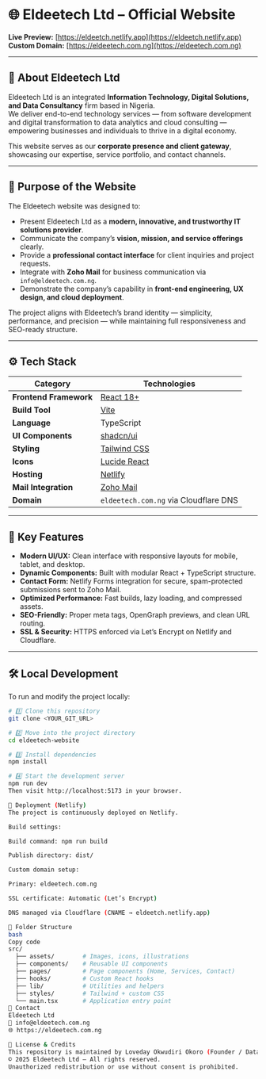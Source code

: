 # 🌐 Eldeetech Ltd – Official Website

**Live Preview:** [https://eldeetch.netlify.app](https://eldeetch.netlify.app)  
**Custom Domain:** [https://eldeetech.com.ng](https://eldeetech.com.ng)

---

## 🏢 About Eldeetech Ltd

Eldeetech Ltd is an integrated **Information Technology, Digital Solutions, and Data Consultancy** firm based in Nigeria.  
We deliver end-to-end technology services — from software development and digital transformation to data analytics and cloud consulting — empowering businesses and individuals to thrive in a digital economy.

This website serves as our **corporate presence and client gateway**, showcasing our expertise, service portfolio, and contact channels.

---

## 🎯 Purpose of the Website

The Eldeetech website was designed to:

- Present Eldeetech Ltd as a **modern, innovative, and trustworthy IT solutions provider**.  
- Communicate the company’s **vision, mission, and service offerings** clearly.  
- Provide a **professional contact interface** for client inquiries and project requests.  
- Integrate with **Zoho Mail** for business communication via `info@eldeetech.com.ng`.  
- Demonstrate the company’s capability in **front-end engineering, UX design, and cloud deployment**.

The project aligns with Eldeetech’s brand identity — simplicity, performance, and precision — while maintaining full responsiveness and SEO-ready structure.

---

## ⚙️ Tech Stack

| Category | Technologies |
|-----------|--------------|
| **Frontend Framework** | [React 18+](https://react.dev/) |
| **Build Tool** | [Vite](https://vitejs.dev/) |
| **Language** | TypeScript |
| **UI Components** | [shadcn/ui](https://ui.shadcn.com/) |
| **Styling** | [Tailwind CSS](https://tailwindcss.com/) |
| **Icons** | [Lucide React](https://lucide.dev/) |
| **Hosting** | [Netlify](https://www.netlify.com/) |
| **Mail Integration** | [Zoho Mail](https://www.zoho.com/mail/) |
| **Domain** | `eldeetech.com.ng` via Cloudflare DNS |

---

## 🧩 Key Features

- **Modern UI/UX:** Clean interface with responsive layouts for mobile, tablet, and desktop.  
- **Dynamic Components:** Built with modular React + TypeScript structure.  
- **Contact Form:** Netlify Forms integration for secure, spam-protected submissions sent to Zoho Mail.  
- **Optimized Performance:** Fast builds, lazy loading, and compressed assets.  
- **SEO-Friendly:** Proper meta tags, OpenGraph previews, and clean URL routing.  
- **SSL & Security:** HTTPS enforced via Let’s Encrypt on Netlify and Cloudflare.

---

## 🛠️ Local Development

To run and modify the project locally:

```bash
# 1️⃣ Clone this repository
git clone <YOUR_GIT_URL>

# 2️⃣ Move into the project directory
cd eldeetech-website

# 3️⃣ Install dependencies
npm install

# 4️⃣ Start the development server
npm run dev
Then visit http://localhost:5173 in your browser.

🚀 Deployment (Netlify)
The project is continuously deployed on Netlify.

Build settings:

Build command: npm run build

Publish directory: dist/

Custom domain setup:

Primary: eldeetech.com.ng

SSL certificate: Automatic (Let’s Encrypt)

DNS managed via Cloudflare (CNAME → eldeetch.netlify.app)

📂 Folder Structure
bash
Copy code
src/
  ├── assets/        # Images, icons, illustrations
  ├── components/    # Reusable UI components
  ├── pages/         # Page components (Home, Services, Contact)
  ├── hooks/         # Custom React hooks
  ├── lib/           # Utilities and helpers
  ├── styles/        # Tailwind + custom CSS
  └── main.tsx       # Application entry point
💬 Contact
Eldeetech Ltd
📧 info@eldeetech.com.ng
🌐 https://eldeetech.com.ng

🪪 License & Credits
This repository is maintained by Loveday Okwudiri Okoro (Founder / Data & Technology Lead).
© 2025 Eldeetech Ltd — All rights reserved.
Unauthorized redistribution or use without consent is prohibited.